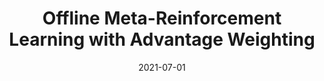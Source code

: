 ---
title: "Offline Meta-Reinforcement Learning with Advantage Weighting"
authors:
- Eric Mitchell
- Rafael Rafailov
- Xue Bin Peng
- Sergey Levine
- Chelsea Finn

date: "2021-07-01"

publication: "ICML"

links:
    paper: https://arxiv.org/abs/2008.06043
    repo: https://github.com/eric-mitchell/macaw
    website: https://sites.google.com/view/macaw-metarl/home
    video: https://www.youtube.com/watch?v=MbrwK-7yZ3M
---